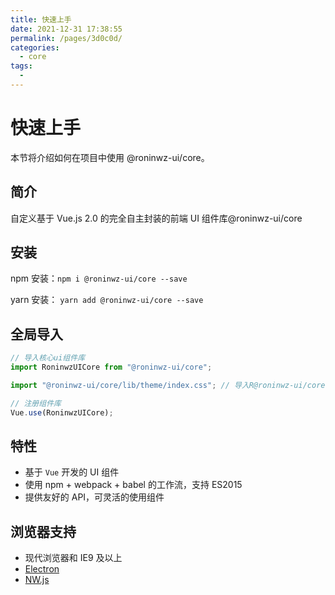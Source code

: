 ```yaml
---
title: 快速上手
date: 2021-12-31 17:38:55
permalink: /pages/3d0c0d/
categories:
  - core
tags:
  -
---
```


# 快速上手

本节将介绍如何在项目中使用 @roninwz-ui/core。

## 简介

自定义基于 Vue.js 2.0 的完全自主封装的前端 UI 组件库@roninwz-ui/core

## 安装

npm 安装：`npm i @roninwz-ui/core --save`

yarn 安装： `yarn add @roninwz-ui/core --save`

## 全局导入

```js
// 导入核心ui组件库
import RoninwzUICore from "@roninwz-ui/core";

import "@roninwz-ui/core/lib/theme/index.css"; // 导入R@roninwz-ui/core样式

// 注册组件库
Vue.use(RoninwzUICore);
```

## 特性

- 基于 `Vue` 开发的 UI 组件
- 使用 npm + webpack + babel 的工作流，支持 ES2015
- 提供友好的 API，可灵活的使用组件

## 浏览器支持

- 现代浏览器和 IE9 及以上
- [Electron](http://electron.atom.io/)
- [NW.js](http://nwjs.io)

